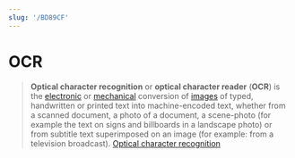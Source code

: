 ```yaml
---
slug: '/BD89CF'
---
```


# OCR

> **Optical character recognition** or **optical character reader** (**OCR**) is the [electronic](https://en.wikipedia.org/wiki/Electronics 'Electronics') or [mechanical](https://en.wikipedia.org/wiki/Machine 'Machine') conversion of [images](https://en.wikipedia.org/wiki/Image 'Image') of typed, handwritten or printed text into machine-encoded text, whether from a scanned document, a photo of a document, a scene-photo (for example the text on signs and billboards in a landscape photo) or from subtitle text superimposed on an image (for example: from a television broadcast). [Optical character recognition](https://en.wikipedia.org/wiki/Optical_character_recognition)
